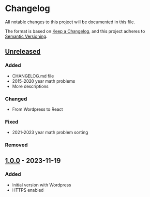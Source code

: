 # Changelog

All notable changes to this project will be documented in this file.

The format is based on [Keep a Changelog](https://keepachangelog.com/en/1.0.0/),
and this project adheres to [Semantic Versioning](https://semver.org/spec/v2.0.0.html).

## [Unreleased]

### Added

- CHANGELOG.md file
- 2015-2020 year math problems
- More descriptions

### Changed

- From Wordpress to React

### Fixed

- 2021-2023 year math problem sorting

### Removed

## [1.0.0] - 2023-11-19

### Added

- Initial version with Wordpress
- HTTPS enabled

[unreleased]: https://github.com/naglissul/vbe-sort/compare/v1.0.0...HEAD
[1.0.0]: https://github.com/naglissul/vbe-sort/releases/tag/v1.0.0
